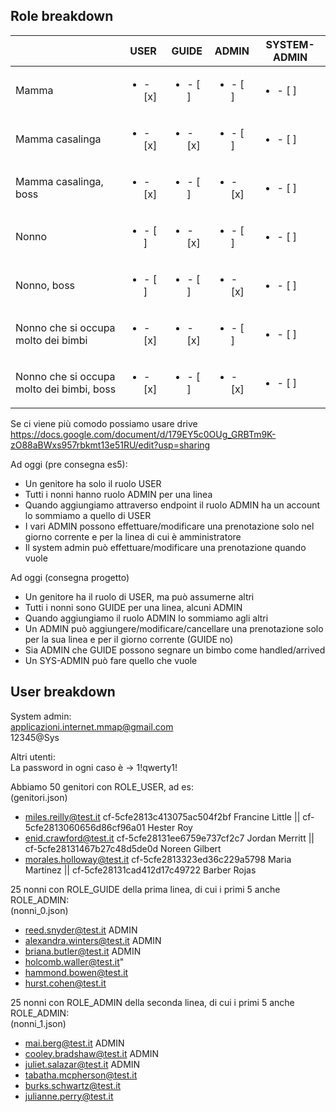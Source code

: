 ## Role breakdown

|  | USER | GUIDE | ADMIN | SYSTEM-ADMIN |
| --- | --- | --- | --- | --- |
| Mamma | <ul><li> - [x] </li></ul> | <ul><li> - [ ] </li></ul> | <ul><li> - [ ] </li></ul> | <ul><li> - [ ] </li></ul> |
| Mamma casalinga | <ul><li> - [x] </li></ul> | <ul><li> - [x] </li></ul> | <ul><li> - [ ] </li></ul> | <ul><li> - [ ] </li></ul> |
| Mamma casalinga, boss | <ul><li> - [x] </li></ul> | <ul><li> - [ ] </li></ul> | <ul><li> - [x] </li></ul> | <ul><li> - [ ] </li></ul> |
| Nonno | <ul><li> - [ ] </li></ul> | <ul><li> - [x] </li></ul> | <ul><li> - [ ] </li></ul> | <ul><li> - [ ] </li></ul> |
| Nonno, boss | <ul><li> - [ ] </li></ul> | <ul><li> - [ ] </li></ul> | <ul><li> - [x] </li></ul> | <ul><li> - [ ] </li></ul> |
| Nonno che si occupa molto dei bimbi | <ul><li> - [x] </li></ul> | <ul><li> - [x] </li></ul> | <ul><li> - [ ] </li></ul> | <ul><li> - [ ] </li></ul> |
| Nonno che si occupa molto dei bimbi, boss | <ul><li> - [x] </li></ul> | <ul><li> - [ ] </li></ul> | <ul><li> - [x] </li></ul> | <ul><li> - [ ] </li></ul> |

Se ci viene più comodo possiamo usare drive https://docs.google.com/document/d/179EY5c0OUg_GRBTm9K-zO88aBWxs957rbkmt13e51RU/edit?usp=sharing

Ad oggi (pre consegna es5):  
- Un genitore ha solo il ruolo USER  
- Tutti i nonni hanno ruolo ADMIN per una linea
- Quando aggiungiamo attraverso endpoint il ruolo ADMIN ha un account lo sommiamo a quello di USER
- I vari ADMIN possono effettuare/modificare una prenotazione solo nel giorno corrente e per la linea di cui è amministratore
- Il system admin può effettuare/modificare una prenotazione quando vuole

Ad oggi (consegna progetto)
- Un genitore ha il ruolo di USER, ma può assumerne altri
- Tutti i nonni sono GUIDE per una linea, alcuni ADMIN
- Quando aggiungiamo il ruolo ADMIN lo sommiamo agli altri
- Un ADMIN può aggiungere/modificare/cancellare una prenotazione solo per la sua linea e per il giorno corrente (GUIDE no)
- Sia ADMIN che GUIDE possono segnare un bimbo come handled/arrived
- Un SYS-ADMIN può fare quello che vuole

## User breakdown
System admin:   
applicazioni.internet.mmap@gmail.com  
12345@Sys  

Altri utenti:    
La password in ogni caso è -> 1!qwerty1!

Abbiamo 50 genitori con ROLE_USER, ad es:  
(genitori.json)
- miles.reilly@test.it        cf-5cfe2813c413075ac504f2bf Francine Little || cf-5cfe2813060656d86cf96a01 Hester Roy
- enid.crawford@test.it       cf-5cfe28131ee6759e737cf2c7 Jordan Merritt || cf-5cfe28131467b27c48d5de0d Noreen Gilbert
- morales.holloway@test.it    cf-5cfe2813323ed36c229a5798 Maria Martinez || cf-5cfe28131cad412d17c49722 Barber Rojas

25 nonni con ROLE_GUIDE della prima linea, di cui i primi 5 anche ROLE_ADMIN:   
(nonni_0.json) 
- reed.snyder@test.it ADMIN  
- alexandra.winters@test.it ADMIN  
- briana.butler@test.it ADMIN  
- holcomb.waller@test.it"  
- hammond.bowen@test.it  
- hurst.cohen@test.it
  
25 nonni con ROLE_ADMIN della seconda linea, di cui i primi 5 anche ROLE_ADMIN:   
(nonni_1.json) 
- mai.berg@test.it ADMIN  
- cooley.bradshaw@test.it ADMIN   
- juliet.salazar@test.it ADMIN  
- tabatha.mcpherson@test.it  
- burks.schwartz@test.it  
- julianne.perry@test.it
